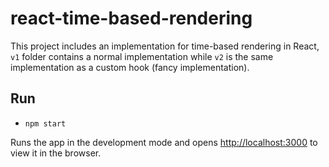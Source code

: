 # react-time-based-rendering

This project includes an implementation for time-based rendering in React, `v1` folder contains a normal implementation while `v2` is the same implementation as a custom hook (fancy implementation).

## Run

- `npm start`

Runs the app in the development mode and opens [http://localhost:3000](http://localhost:3000) to view it in the browser.
